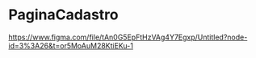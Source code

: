 # PaginaCadastro
https://www.figma.com/file/tAn0G5EpFtHzVAg4Y7Egxp/Untitled?node-id=3%3A26&t=or5MoAuM28KtiEKu-1
